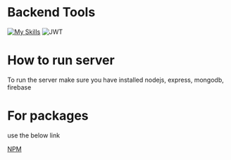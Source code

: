 # Backend Tools

[![My Skills](https://skillicons.dev/icons?i=js,express,firebase,mongodb,vercel,nodejs)](https://skillicons.dev)
![JWT](https://img.shields.io/badge/JWT-black?style=plastic&logo=JSON%20web%20tokens) 

# How to run server
<p>
  To run the server make sure you have installed nodejs, express, mongodb, firebase 
</p>

# For packages 
use the below link

[NPM](https://www.npmjs.com/)


